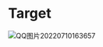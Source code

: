 # Target
![QQ图片20220710163657](https://user-images.githubusercontent.com/56404426/178137590-cb8918d5-1858-4a21-b83f-89ffb279881f.png)
